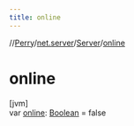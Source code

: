 ```yaml
---
title: online
---
```

//[Perry](../../../index.html)/[net.server](../index.html)/[Server](index.html)/[online](online.html)



# online



[jvm]\
var [online](online.html): [Boolean](https://kotlinlang.org/api/latest/jvm/stdlib/kotlin/-boolean/index.html) = false




